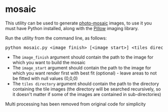 # mosaic

This utility can be used to generate [photo-mosaic](http://en.wikipedia.org/wiki/Photographic_mosaic) images, to use it you must have Python installed, along with the [Pillow](http://pillow.readthedocs.org/en/latest/) imaging library.

Run the utility from the command line, as follows:

<pre>python mosaic.py &lt;image_finish&gt; [&lt;image_start&gt;] &lt;tiles directory&gt;
</pre>

*   The `image_finish` argument should contain the path to the image for which you want to build the mosaic
*   The `image_start` argument should contain the path to the image for which you want render first with best fit (optional) - leave areas to not be fitted with null values (0,0,0)
*   The `tiles directory` argument should contain the path to the directory containing the tile images (the directory will be searched recursively, so it doesn't matter if some of the images are contained in sub-directories)

Multi processing has been removed from original code for simplicity